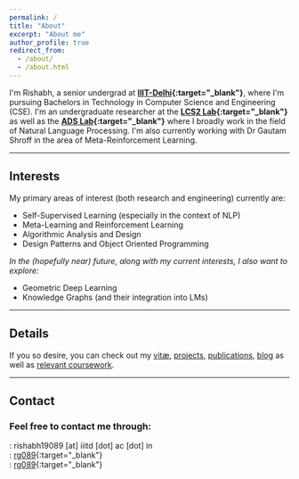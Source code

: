 ```yaml
---
permalink: /
title: "About"
excerpt: "About me"
author_profile: true
redirect_from: 
  - /about/
  - /about.html
---
```


I'm Rishabh, a senior undergrad at **[IIIT-Delhi](https://www.iiitd.ac.in){:target="_blank"}**, where I'm pursuing Bachelors in Technology in Computer Science and Engineering (CSE). I'm an undergraduate researcher at the **[LCS2 Lab](https://lcs2.iiitd.edu.in/){:target="_blank"}** as well as the **[ADS Lab](https://ads-ai.github.io/){:target="_blank"}** where I broadly work in the field of Natural Language Processing. I'm also currently working with Dr Gautam Shroff in the area of Meta-Reinforcement Learning.



---

## Interests
My primary areas of interest (both research and engineering) currently are:
- Self-Supervised Learning (especially in the context of NLP)
- Meta-Learning and Reinforcement Learning
- Algorithmic Analysis and Design
- Design Patterns and Object Oriented Programming

*In the (hopefully near) future, along with my current interests, I also want to explore:*
* Geometric Deep Learning
* Knowledge Graphs (and their integration into LMs)

---
## Details

If you so desire, you can check out my [vitæ](/cv), [projects](/projects), [publications](/publications), [blog](/blog) as well as [relevant coursework](/courses).

---
## Contact

### Feel free to contact me through: <br>
<i class="fas fa-fw fa-envelope" aria-hidden="true"></i>: rishabh19089 [at] iiitd [dot] ac [dot] in<br>
<i class="fab fa-fw fa-linkedin" aria-hidden="true"></i>: [rg089](https://www.linkedin.com/in/rg089){:target="_blank"}<br>
<i class="fab fa-fw fa-github" aria-hidden="true"></i>: [rg089](https://www.github.com/rg089){:target="_blank"}<br>
